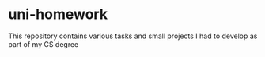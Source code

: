 # uni-homework
This repository contains various tasks and small projects I had to develop as part of my CS degree
